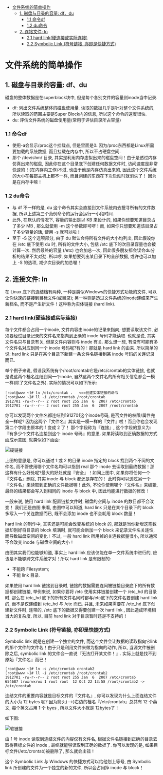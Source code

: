 
<!-- @import "[TOC]" {cmd="toc" depthFrom=1 depthTo=6 orderedList=false} -->

<!-- code_chunk_output -->

* [文件系统的简单操作](#文件系统的简单操作)
	* [1. 磁盘与目录的容量: df、du](#1-磁盘与目录的容量df-du)
		* [1.1 命令df](#11-命令df)
		* [1.2 du命令](#12-du命令)
	* [2. 连接文件: ln](#2-连接文件ln)
		* [2.1 hard link(硬连接或实际连接)](#21-hard-link硬连接或实际连接)
		* [2.2 Symbolic Link (符号链接, 亦即是快捷方式)](#22-symbolic-link-符号链接亦即是快捷方式)

<!-- /code_chunk_output -->

# 文件系统的简单操作

## 1. 磁盘与目录的容量: df、du

磁盘的整体数据是在superblock块中, 但是每个各别文件的容量则inode当中记录. 

- df: 列出文件系统整体的磁盘使用量. 读取的数据几乎是针对整个文件系统的, 所以读取的范围主要是Super Block内的信息, 所以这个命令的速度很快. 
- du: 评估文件系统的磁盘使用量(常用于评估目录所占容量)

### 1.1 命令df

- 使用-a会显示/proc这个挂载点, 但是里面是0. 因为/proc东西都是Linux所需要加载的系统数据, 而且挂载在内存中, 所以不占硬盘空间. 
- 那个 /dev/shm/ 目录, 其实是利用内存虚拟出来的磁盘空间！由于是透过内存仿真出来的磁盘, 因此你在这个目录底下创建任何数据文件时, 访问速度是非常快速的！(在内存内工作)不过, 也由于他是内存仿真出来的, 因此这个文件系统的大小在每部主机上都不一样, 而且创建的东西在下次启动时就消失了！ 因为是在内存中嘛！

### 1.2 du命令

- 与 df 不一样的是, du 这个命令其实会直接到文件系统内去搜寻所有的文件数据, 所以上述第三个范例命令的运行会运行一小段时间. 
- 此外, 在默认的情况下, 容量的输出是以 KB 来设计的,  如果你想要知道目录占了多少 MB , 那么就使用 -m 这个参数即可啰！而,  如果你只想要知道该目录占了多少容量的话, 使用 -s 就可以啦！
- 至于 -S 这个选项部分, 由于 du 默认会将所有文件的大小均列出, 因此假设你在 /etc 底下使用 du 时,  所有的文件大小, 包括 /etc 底下的次目录容量也会被计算一次. 然后最终的容量 (/etc) 也会加总一次,  因此很多朋友都会误会du分析的结果不太对劲. 所以啰, 如果想要列出某目录下的全部数据,  或许也可以加上 -S 的选项, 减少次目录的加总喔！

## 2. 连接文件: ln

在 Linux 底下的连结档有两种, 一种是类似Windows的快捷方式功能的文件, 可以让你快速的链接到目标文件(或目录);  另一种则是透过文件系统的inode连结来产生新档名, 而不是产生新文件！这种称为实体链接 (hard link).  

### 2.1 hard link(硬连接或实际连接)

每个文件都会占用一个inode, 文件内容由inode的记录来指向; 想要读取该文件, 必须要经过目录记录的文件名来指向到正确的 inode 号码才能读取. 也就是说, 其实文件名只与目录有关, 但是文件内容则与 inode 有关. 那么想一想, 有没有可能有多个文件名对应到同一个 inode 号码呢?有的！那就是 hard link 的由来.  所以简单的说: hard link 只是在某个目录下新建一条文件名链接到某 inode 号码的关连记录而已. 

举个例子来说, 假设我系统有个/root/crontab它是/etc/crontab的实体链接, 也就是说这两个档名连结到同一个inode, 自然这两个文件名的所有相关信息都会一模一样(除了文件名之外). 实际的情况可以如下所示: 

```
[root@www ~]# ln /etc/crontab .   <==创建实体链接的命令
[root@www ~]# ll -i /etc/crontab /root/crontab
1912701 -rw-r--r-- 2 root root 255 Jan  6  2007 /etc/crontab
1912701 -rw-r--r-- 2 root root 255 Jan  6  2007 /root/crontab
```

你可以发现两个文件名都连结到1912701这个inode号码, 是否文件的权限/属性完全一样呢? 因为这两个『文件名』其实是一模一样的『文件』啦！而且你也会发现第二个字段由原本的 1 变成 2 了！ 那个字段称为『连接』, 这个字段的意义为: 『有多少个文件名连接到这个 inode 号码』的意思.  如果将读取到正确数据的方式画成示意图, 就类似如下画面: 

![硬链接](images/fs16.png)

上图的意思是, 你可以通过 1 或 2 的目录 inode 指定的 block 找到两个不同的文件名, 而不管使用哪个文件名均可以指到 real 那个 inode 去读取到最终数据！那这样有什么好处呢?最大的好处就是『安全』！如同上图中,  如果你将任何一个『文件名』删除, 其实 inode 与 block 都还是存在的！ 此时你可以透过另一个『文件名』来读取到正确的文件数据喔！此外, 不论你使用哪个『文件名』来编辑,  最终的结果都会写入到相同的 inode 与 block 中, 因此均能进行数据的修改！

一般来说, 使用 hard link 配置链接文件时, 磁盘的空间与 inode 的数目都不会改变！ 我们还是由图 来看, 由图中可以知道,  hard link 只是在某个目录下的 block 多写入一个关连数据而已, 既不会添加 inode 也不会耗用 block 数量！

> 
hard link 的制作中, 其实还是可能会改变系统的 block 的, 那就是当你新增这笔数据却刚好将目录的 block 填满时, 就可能会新加一个 block 来记录文件名关连性, 而导致磁盘空间的变化！不过, 一般 hard link 所用掉的关连数据量很小, 所以通常不会改变 inode 与磁盘空间的大小！

由图其实我们也能够知道, 事实上 hard link 应该仅能在单一文件系统中进行的, 应该是不能够跨文件系统才对！所以 hard link 是有限制的: 

- 不能跨 Filesystem; 
- 不能 link 目录. 

如果使用 hard link 链接到目录时, 链接的数据需要连同被链接目录底下的所有数据都创建链接, 举例来说, 如果你要将 /etc 使用实体链接创建一个 /etc_hd 的目录时, 那么在 /etc_hd 底下的所有文件名同时都与/etc底下的文件名要创建 hard link 的, 而不是仅连结到 /etc_hd 与 /etc 而已.  并且, 未来如果需要在 /etc_hd 底下创建新文件时, 连带的,  /etc 底下的数据又得要创建一次 hard link , 因此造成环境相当大的复杂度.  所以, 目前 hard link 对于目录暂时还是不支持的！

### 2.2 Symbolic Link (符号链接, 亦即是快捷方式)

Symbolic link 就是在创建一个独立的文件, 而这个文件会让数据的读取指向它link的那个文件的文件名！由于只是利用文件来做为指向的动作,  所以, 当源文件被删除之后, symbolic link 的文件会一直说『无法打开某文件！』. 实际上就是找不到原始『文件名』而已！

```
[root@www ~]# ln -s /etc/crontab crontab2
[root@www ~]# ll -i /etc/crontab /root/crontab2
1912701 -rw-r--r-- 2 root root 255 Jan  6  2007 /etc/crontab
654687 lrwxrwxrwx 1 root root  12 Oct 22 13:58 /root/crontab2 -> /etc/crontab
```

连结文件的重要内容就是目标文件的『文件名』,  你可以发现为什么上面连结文件的大小为 12 bytes 呢? 因为箭头(-->)右边的档名『/etc/crontab』总共有 12 个英文, 每个英文占用 1 个 byes , 所以文件大小就是 12bytes了！

如下图: 

![软链接](images/fs17.png)

由 1 号 inode 读取到连结文件的内容仅有文件名, 根据文件名链接到正确的目录去取得目标文件的 inode ,  最终就能够读取到正确的数据了. 你可以发现的是, 如果目标文件(/etc/crontab)被删除了, 那么就会出错！

这个 Symbolic Link 与 Windows 的快捷方式可以给他划上等号, 由 Symbolic link 所创建的文件为一个独立的新的文件, 所以会占用掉 inode 与 block！ 



